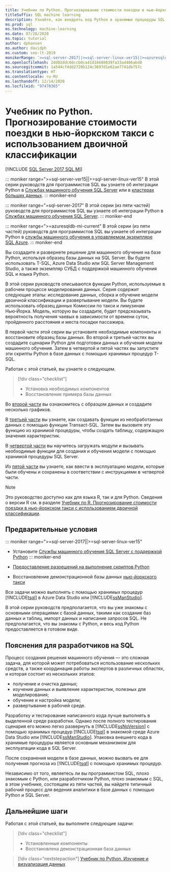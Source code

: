 ```yaml
---
title: Учебник по Python. Прогнозирование стоимости поездки в нью-йоркском такси с использованием двоичной классификации
titleSuffix: SQL machine learning
description: Узнайте, как внедрять код Python в хранимые процедуры SQL Server и функции T-SQL с использованием машинного обучения SQL для прогнозирования стоимости поездки в нью-йоркском такси с помощью двоичной классификации.
ms.prod: sql
ms.technology: machine-learning
ms.date: 07/28/2020
ms.topic: tutorial
author: dphansen
ms.author: davidph
ms.custom: seo-lt-2019
monikerRange: '>=sql-server-2017||>=sql-server-linux-ver15||>=azuresqldb-mi-current'
ms.openlocfilehash: 2dd02ddc0dccb0ca41d16688039fa33ad406abd8
ms.sourcegitcommit: 1a544cf4dd2720b124c3697d1e62ae7741db757c
ms.translationtype: HT
ms.contentlocale: ru-RU
ms.lasthandoff: 12/14/2020
ms.locfileid: "97470365"
---
```

# <a name="python-tutorial-predict-nyc-taxi-fares-with-binary-classification"></a>Учебник по Python. Прогнозирование стоимости поездки в нью-йоркском такси с использованием двоичной классификации
[!INCLUDE [SQL Server 2017 SQL MI](../../includes/applies-to-version/sqlserver2017-asdbmi.md)]

::: moniker range=">=sql-server-ver15||>=sql-server-linux-ver15"
В этой серии руководств для программистов SQL вы узнаете об интеграции Python в [Службах машинного обучения SQL Server](../sql-server-machine-learning-services.md) или в [кластерах больших данных](../../big-data-cluster/machine-learning-services.md).
::: moniker-end

::: moniker range="=sql-server-2017"
В этой серии (из пяти частей) руководств для программистов SQL вы узнаете об интеграции Python в [Службах машинного обучения SQL Server](../sql-server-machine-learning-services.md).
::: moniker-end

::: moniker range=">=azuresqldb-mi-current"
В этой серии (из пяти частей) руководств для программистов SQL вы узнаете об интеграции Python в [службы машинного обучения в управляемом экземпляре SQL Azure](/azure/azure-sql/managed-instance/machine-learning-services-overview).
::: moniker-end

Вы создадите и развернете решение для машинного обучения на базе Python, используя образец базы данных на SQL Server. Вы будете использовать T-SQL, Azure Data Studio или SQL Server Management Studio, а также экземпляр СУБД с поддержкой машинного обучения SQL и языка Python.

В этой серии руководств описываются функции Python, используемые в рабочем процессе моделирования данных. Серия содержит следующие этапы: исследование данных, сборка и обучение модели двоичной классификации и развертывание модели. Вы будете использовать образец данных Комиссии по такси и лимузинам Нью‑Йорка. Модель, которую вы создадите, будет предсказывать вероятность получения чаевых в зависимости от времени суток, пройденного расстояния и места посадки пассажира.

В первой части этой серии вы установите необходимые компоненты и восстановите образец базы данных. Во второй и третьей частях вы создадите сценарии Python для подготовки данных и обучения модели машинного обучения. Затем в четвертой и пятой частях вы запустите эти скрипты Python в базе данных с помощью хранимых процедур T-SQL.

Работая с этой статьей, вы узнаете о следующем.

> [!div class="checklist"]
> + Установка необходимых компонентов
> + Восстановление примера базы данных

Во [второй части](python-taxi-classification-explore-data.md) вы ознакомитесь с образцом данных и создадите несколько графиков.

В [третьей части](python-taxi-classification-create-features.md) вы узнаете, как создавать функции из необработанных данных с помощью функции Transact-SQL. Затем вы вызовите эту функцию из хранимой процедуры, чтобы создать таблицу, содержащую значения характеристик.

В [четвертой части](python-taxi-classification-train-model.md) вы научитесь загружать модули и вызывать необходимые функции для создания и обучения модели с помощью хранимой процедуры SQL Server.

Из [пятой части](python-taxi-classification-deploy-model.md) вы узнаете, как ввести в эксплуатацию модели, которые были обучены и сохранены в соответствии с инструкциями в четвертой части.

> [!NOTE]
> Это руководство доступно как для языка R, так и для Python. Сведения о версии R см. в разделе [Учебник по R. Прогнозирование стоимости поездки в нью-йоркском такси с использованием двоичной классификации](r-taxi-classification-introduction.md).

## <a name="prerequisites"></a>Предварительные условия

::: moniker range=">=sql-server-2017||>=sql-server-linux-ver15"
+ Установите [Службы машинного обучения SQL Server с поддержкой Python](../install/sql-machine-learning-services-windows-install.md#verify-installation)
::: moniker-end

+ [Предоставление разрешений на выполнение скриптов Python](../security/user-permission.md)

+ Восстановление демонстрационной базы данных [нью-йоркского такси](demo-data-nyctaxi-in-sql.md)

Все задачи можно выполнять с помощью хранимых процедур [!INCLUDE[tsql](../../includes/tsql-md.md)] в Azure Data Studio или [!INCLUDE[ssManStudio](../../includes/ssmanstudio-md.md)].

В этой серии руководств предполагается, что вы уже знакомы с основными операциями с базой данных, такими как создание баз данных и таблиц, импорт данных и написание запросов SQL. Не предполагается, что вы знакомы с Python, и весь код Python предоставляется в готовом виде.

## <a name="background-for-sql-developers"></a>Пояснения для разработчиков на SQL

Процесс создания решения машинного обучения — это сложная задача, для которой может потребоваться использование нескольких средств, а также координация работы экспертов в различных областях, и которая состоит из нескольких этапов:

+ получение и очистка данных;
+ изучение данных и выявление характеристик, полезных для моделирования;
+ обучение и настройка модели;
+ развертывание в рабочей среде.

Разработку и тестирование написанного кода лучше выполнять в выделенной среде разработки. Однако после полного тестирования сценария его можно легко развернуть в [!INCLUDE[ssNoVersion](../../includes/ssnoversion-md.md)] с помощью хранимых процедур [!INCLUDE[tsql](../../includes/tsql-md.md)] в знакомой среде Azure Data Studio или [!INCLUDE[ssManStudio](../../includes/ssmanstudio-md.md)]. Упаковка внешнего кода в хранимые процедуры является основным механизмом для эксплуатации кода в SQL Server.

После сохранения модели в базе данных, можно вызвать ее для получения прогноза из [!INCLUDE[tsql](../../includes/tsql-md.md)] с помощью хранимых процедур.

Независимо от того, являетесь ли вы программистом SQL, плохо знакомым с Python, или разработчиком Python, плохо знакомым с SQL, в этом учебнике, состоящем из пяти частей, вы найдете типичный рабочий процесс для ведения аналитики в базе данных с помощью Python и SQL Server.

## <a name="next-steps"></a>Дальнейшие шаги

Работая с этой статьей, вы выполните следующие задачи:

> [!div class="checklist"]
> + Установленные компоненты
> + Восстановлена демонстрационная база данных

> [!div class="nextstepaction"]
> [Учебник по Python. Изучение и визуализация данных](python-taxi-classification-explore-data.md)